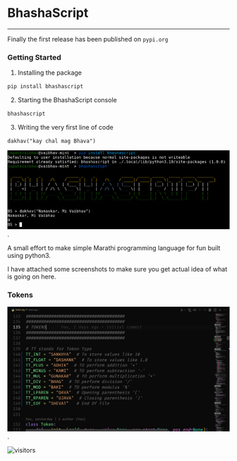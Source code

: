 # BhashaScript
---
Finally the first release has been published on ``pypi.org``

### Getting Started

1. Installing the package
```bash
pip install bhashascript
```

2. Starting the BhashaScript console
```bash
bhashascript
```

3. Writing the very first line of code 
```bs 
dakhav("kay chal mag Bhava")
```
![initial](SS/ss1.png) .


A small effort to make simple Marathi programming language for fun built using python3.

I have attached some screenshots to make sure you get actual idea of what is going on here.

### Tokens
![tokens](SS/token.png) .

![visitors](https://visitor-badge.glitch.me/badge?page_id=VaibhavCodeClub.bhashascript)
